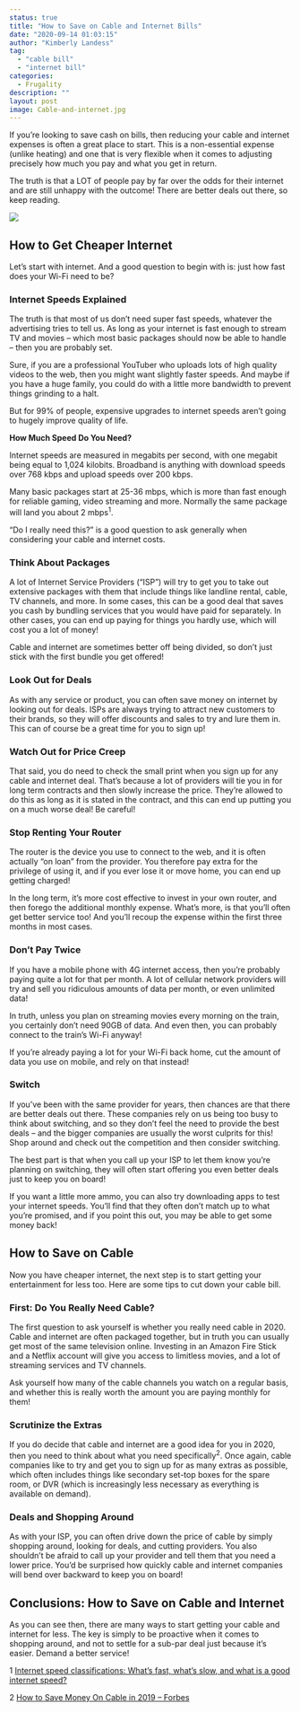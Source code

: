 ```yaml
---
status: true
title: "How to Save on Cable and Internet Bills"
date: "2020-09-14 01:03:15"
author: "Kimberly Landess"
tag:
  - "cable bill"
  - "internet bill"
categories:
  - Frugality
description: ""
layout: post
image: Cable-and-internet.jpg
---
```


If you’re looking to save cash on bills, then reducing your cable and internet expenses is often a great place to start. This is a non-essential expense (unlike heating) and one that is very flexible when it comes to adjusting precisely how much you pay and what you get in return.

The truth is that a LOT of people pay by far over the odds for their internet and are still unhappy with the outcome! There are better deals out there, so keep reading.

![](/posts/Cable-and-internet.jpg)

## How to Get Cheaper Internet

Let’s start with internet. And a good question to begin with is: just how fast does your Wi-Fi need to be?

### Internet Speeds Explained

The truth is that most of us don’t need super fast speeds, whatever the advertising tries to tell us. As long as your internet is fast enough to stream TV and movies – which most basic packages should now be able to handle – then you are probably set.

Sure, if you are a professional YouTuber who uploads lots of high quality videos to the web, then you might want slightly faster speeds. And maybe if you have a huge family, you could do with a little more bandwidth to prevent things grinding to a halt.

But for 99% of people, expensive upgrades to internet speeds aren’t going to hugely improve quality of life.

**How Much Speed Do You Need?**

Internet speeds are measured in megabits per second, with one megabit being equal to 1,024 kilobits. Broadband is anything with download speeds over 768 kbps and upload speeds over 200 kbps.

Many basic packages start at 25-36 mbps, which is more than fast enough for reliable gaming, video streaming and more. Normally the same package will land you about 2 mbps<sup>1</sup>.

“Do I really need this?” is a good question to ask generally when considering your cable and internet costs.

### Think About Packages

A lot of Internet Service Providers (“ISP”) will try to get you to take out extensive packages with them that include things like landline rental, cable, TV channels, and more. In some cases, this can be a good deal that saves you cash by bundling services that you would have paid for separately. In other cases, you can end up paying for things you hardly use, which will cost you a lot of money!

Cable and internet are sometimes better off being divided, so don’t just stick with the first bundle you get offered!

### Look Out for Deals

As with any service or product, you can often save money on internet by looking out for deals. ISPs are always trying to attract new customers to their brands, so they will offer discounts and sales to try and lure them in. This can of course be a great time for you to sign up!

### Watch Out for Price Creep

That said, you do need to check the small print when you sign up for any cable and internet deal. That’s because a lot of providers will tie you in for long term contracts and then slowly increase the price. They’re allowed to do this as long as it is stated in the contract, and this can end up putting you on a much worse deal! Be careful!

### Stop Renting Your Router

The router is the device you use to connect to the web, and it is often actually “on loan” from the provider. You therefore pay extra for the privilege of using it, and if you ever lose it or move home, you can end up getting charged!

In the long term, it’s more cost effective to invest in your own router, and then forego the additional monthly expense. What’s more, is that you’ll often get better service too! And you’ll recoup the expense within the first three months in most cases.

### Don’t Pay Twice

If you have a mobile phone with 4G internet access, then you’re probably paying quite a lot for that per month. A lot of cellular network providers will try and sell you ridiculous amounts of data per month, or even unlimited data!

In truth, unless you plan on streaming movies every morning on the train, you certainly don’t need 90GB of data. And even then, you can probably connect to the train’s Wi-Fi anyway!

If you’re already paying a lot for your Wi-Fi back home, cut the amount of data you use on mobile, and rely on that instead!

### Switch

If you’ve been with the same provider for years, then chances are that there are better deals out there. These companies rely on us being too busy to think about switching, and so they don’t feel the need to provide the best deals – and the bigger companies are usually the worst culprits for this! Shop around and check out the competition and then consider switching.

The best part is that when you call up your ISP to let them know you’re planning on switching, they will often start offering you even better deals just to keep you on board!

If you want a little more ammo, you can also try downloading apps to test your internet speeds. You’ll find that they often don’t match up to what you’re promised, and if you point this out, you may be able to get some money back!

## How to Save on Cable

Now you have cheaper internet, the next step is to start getting your entertainment for less too. Here are some tips to cut down your cable bill.

### First: Do You Really Need Cable?

The first question to ask yourself is whether you really need cable in 2020. Cable and internet are often packaged together, but in truth you can usually get most of the same television online. Investing in an Amazon Fire Stick and a Netflix account will give you access to limitless movies, and a lot of streaming services and TV channels.

Ask yourself how many of the cable channels you watch on a regular basis, and whether this is really worth the amount you are paying monthly for them!

### Scrutinize the Extras

If you do decide that cable and internet are a good idea for you in 2020, then you need to think about what you need specifically<sup>2</sup>. Once again, cable companies like to try and get you to sign up for as many extras as possible, which often includes things like secondary set-top boxes for the spare room, or DVR (which is increasingly less necessary as everything is available on demand).

### Deals and Shopping Around

As with your ISP, you can often drive down the price of cable by simply shopping around, looking for deals, and cutting providers. You also shouldn’t be afraid to call up your provider and tell them that you need a lower price. You’d be surprised how quickly cable and internet companies will bend over backward to keep you on board!

## Conclusions: How to Save on Cable and Internet

As you can see then, there are many ways to start getting your cable and internet for less. The key is simply to be proactive when it comes to shopping around, and not to settle for a sub-par deal just because it’s easier. Demand a better service!

1 [Internet speed classifications: What’s fast, what’s slow, and what is a good internet speed?](https://www.allconnect.com/blog/internet-speed-classifications-what-is-fast-internet)

2 [How to Save Money On Cable in 2019 – Forbes](https://www.forbes.com/sites/chrisbrantner/2019/02/28/how-to-save-money-on-cable-in-2019/#e53709f63871)
